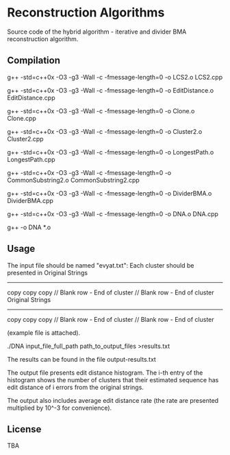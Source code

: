 # Reconstruction Algorithms

Source code of the hybrid algorithm - iterative and divider BMA reconstruction algorithm.
 

## Compilation

  g++ -std=c++0x -O3 -g3 -Wall -c -fmessage-length=0 -o LCS2.o LCS2.cpp
  
  g++ -std=c++0x -O3 -g3 -Wall -c -fmessage-length=0 -o EditDistance.o EditDistance.cpp
  
  g++ -std=c++0x -O3 -g3 -Wall -c -fmessage-length=0 -o Clone.o Clone.cpp
  
  g++ -std=c++0x -O3 -g3 -Wall -c -fmessage-length=0 -o Cluster2.o Cluster2.cpp
  
  g++ -std=c++0x -O3 -g3 -Wall -c -fmessage-length=0 -o LongestPath.o LongestPath.cpp
  
  g++ -std=c++0x -O3 -g3 -Wall -c -fmessage-length=0 -o CommonSubstring2.o CommonSubstring2.cpp
  
  g++ -std=c++0x -O3 -g3 -Wall -c -fmessage-length=0 -o DividerBMA.o DividerBMA.cpp
  
  g++ -std=c++0x -O3 -g3 -Wall -c -fmessage-length=0 -o DNA.o DNA.cpp
  
  g++ -o DNA *.o


## Usage

The input file should be named "evyat.txt": 
Each cluster should be presented in 
Original Strings 
**** 
copy 
copy 
copy 
// Blank row - End of cluster 
// Blank row -  End of cluster 
Original Strings 
**** 
copy 
copy 
copy 
// Blank row - End of cluster 
// Blank row -  End of cluster 

(example file is attached). 

./DNA input_file_full_path path_to_output_files >results.txt

The results can be found in the file output-results.txt  


The output file presents edit distance histogram. The i-th entry of the histogram shows the number of clusters that their estimated sequence has edit distance of i errors from the original strings. 

The output also includes average edit distance rate (the rate are presented multiplied by 10^-3 for convenience).

## 

## License
TBA
